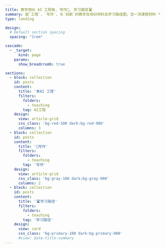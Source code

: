 ```yaml
---
title: 教学相长 AI 工程🛠️, 写作📝, 学习路径🛣️ 
summary: 就`工程`，`写作`，与`创新`的教学及培训材料及学习路径图，含一流课程材料 **API, ML & AI**，以及 **EAP写作📝**, **AI 代理** 与 **AI 工程🛠️** 的内容 （含总览的 **学习路径🛣️**）。
type: landing

design:
  # Default section spacing
  spacing: "1rem"

cascade:
  - _target:
      kind: page
    params:
      show_breadcrumb: true

sections:
  - block: collection
    id: posts
    content:
      title: '🛠️AI 工程'
      filters:
        folders:
          - teaching
        tag: AI工程
    design:
      view: article-grid
      css_class: 'bg-red-100 dark:bg-red-900'
      columns: 3
  - block: collection
    id: posts
    content:
      title: '📝写作'
      filters:
        folders:
          - teaching
        tag: '写作'
    design:
      view: article-grid
      css_class: 'bg-gray-100 dark:bg-gray-900'
      columns: 2
  - block: collection
    id: posts
    content:
      title: '🛣️学习路径'
      filters:
        folders:
          - teaching
        tag: '学习路径'
    design:
      view: card
      css_class: 'bg-primary-100 dark:bg-primary-900'
	  #view: date-title-summary
---
```

